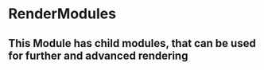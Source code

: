 # RenderModules

## This Module has child modules, that can be used for further and advanced rendering